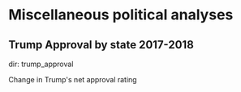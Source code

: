 # Miscellaneous political analyses

## Trump Approval by state 2017-2018
dir: trump_approval

Change in Trump's net approval rating


